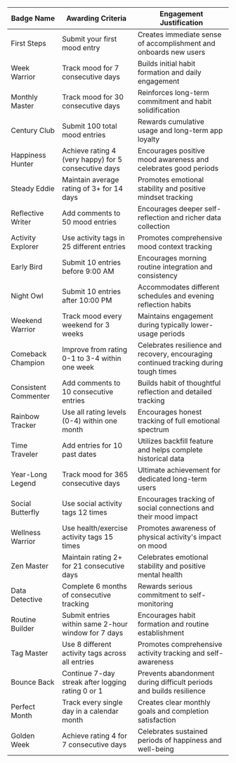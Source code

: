 | Badge Name | Awarding Criteria | Engagement Justification |
|------------|------------------|-------------------------|
| First Steps | Submit your first mood entry | Creates immediate sense of accomplishment and onboards new users |
| Week Warrior | Track mood for 7 consecutive days | Builds initial habit formation and daily engagement |
| Monthly Master | Track mood for 30 consecutive days | Reinforces long-term commitment and habit solidification |
| Century Club | Submit 100 total mood entries | Rewards cumulative usage and long-term app loyalty |
| Happiness Hunter | Achieve rating 4 (very happy) for 5 consecutive days | Encourages positive mood awareness and celebrates good periods |
| Steady Eddie | Maintain average rating of 3+ for 14 days | Promotes emotional stability and positive mindset tracking |
| Reflective Writer | Add comments to 50 mood entries | Encourages deeper self-reflection and richer data collection |
| Activity Explorer | Use activity tags in 25 different entries | Promotes comprehensive mood context tracking |
| Early Bird | Submit 10 entries before 9:00 AM | Encourages morning routine integration and consistency |
| Night Owl | Submit 10 entries after 10:00 PM | Accommodates different schedules and evening reflection habits |
| Weekend Warrior | Track mood every weekend for 3 weeks | Maintains engagement during typically lower-usage periods |
| Comeback Champion | Improve from rating 0-1 to 3-4 within one week | Celebrates resilience and recovery, encouraging continued tracking during tough times |
| Consistent Commenter | Add comments to 10 consecutive entries | Builds habit of thoughtful reflection and detailed tracking |
| Rainbow Tracker | Use all rating levels (0-4) within one month | Encourages honest tracking of full emotional spectrum |
| Time Traveler | Add entries for 10 past dates | Utilizes backfill feature and helps complete historical data |
| Year-Long Legend | Track mood for 365 consecutive days | Ultimate achievement for dedicated long-term users |
| Social Butterfly | Use social activity tags 12 times | Encourages tracking of social connections and their mood impact |
| Wellness Warrior | Use health/exercise activity tags 15 times | Promotes awareness of physical activity's impact on mood |
| Zen Master | Maintain rating 2+ for 21 consecutive days | Celebrates emotional stability and positive mental health |
| Data Detective | Complete 6 months of consecutive tracking | Rewards serious commitment to self-monitoring |
| Routine Builder | Submit entries within same 2-hour window for 7 days | Encourages habit formation and routine establishment |
| Tag Master | Use 8 different activity tags across all entries | Promotes comprehensive activity tracking and self-awareness |
| Bounce Back | Continue 7-day streak after logging rating 0 or 1 | Prevents abandonment during difficult periods and builds resilience |
| Perfect Month | Track every single day in a calendar month | Creates clear monthly goals and completion satisfaction |
| Golden Week | Achieve rating 4 for 7 consecutive days | Celebrates sustained periods of happiness and well-being |